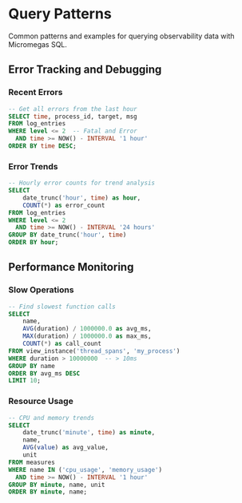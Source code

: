 # Query Patterns

Common patterns and examples for querying observability data with Micromegas SQL.

## Error Tracking and Debugging

### Recent Errors
```sql
-- Get all errors from the last hour
SELECT time, process_id, target, msg
FROM log_entries
WHERE level <= 2  -- Fatal and Error
  AND time >= NOW() - INTERVAL '1 hour'
ORDER BY time DESC;
```

### Error Trends
```sql
-- Hourly error counts for trend analysis
SELECT 
    date_trunc('hour', time) as hour,
    COUNT(*) as error_count
FROM log_entries
WHERE level <= 2
  AND time >= NOW() - INTERVAL '24 hours'
GROUP BY date_trunc('hour', time)
ORDER BY hour;
```

## Performance Monitoring

### Slow Operations
```sql
-- Find slowest function calls
SELECT 
    name,
    AVG(duration) / 1000000.0 as avg_ms,
    MAX(duration) / 1000000.0 as max_ms,
    COUNT(*) as call_count
FROM view_instance('thread_spans', 'my_process')
WHERE duration > 10000000  -- > 10ms
GROUP BY name
ORDER BY avg_ms DESC
LIMIT 10;
```

### Resource Usage
```sql
-- CPU and memory trends
SELECT 
    date_trunc('minute', time) as minute,
    name,
    AVG(value) as avg_value,
    unit
FROM measures
WHERE name IN ('cpu_usage', 'memory_usage')
  AND time >= NOW() - INTERVAL '1 hour'
GROUP BY minute, name, unit
ORDER BY minute, name;
```
